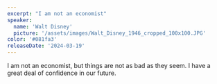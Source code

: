 ```yaml
---
excerpt: "I am not an economist"
speaker:
  name: 'Walt Disney'
  picture: '/assets/images/Walt_Disney_1946_cropped_100x100.JPG'
color: '#081fa3'
releaseDate: '2024-03-19'
---
```

I am not an economist, but things are not as bad as they seem. I have a great deal of confidence in our future.
